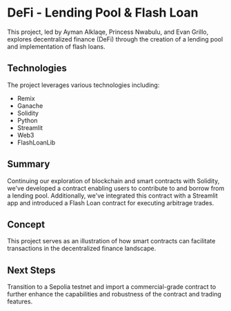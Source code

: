 # DeFi - Lending Pool & Flash Loan

This project, led by Ayman Alklaqe, Princess Nwabulu, and Evan Grillo, explores decentralized finance (DeFi) through the creation of a lending pool and implementation of flash loans.

## Technologies

The project leverages various technologies including:

- Remix
- Ganache
- Solidity
- Python
- Streamlit
- Web3
- FlashLoanLib

## Summary

Continuing our exploration of blockchain and smart contracts with Solidity, we've developed a contract enabling users to contribute to and borrow from a lending pool. Additionally, we've integrated this contract with a Streamlit app and introduced a Flash Loan contract for executing arbitrage trades.

## Concept

This project serves as an illustration of how smart contracts can facilitate transactions in the decentralized finance landscape.

## Next Steps

Transition to a Sepolia testnet and import a commercial-grade contract to further enhance the capabilities and robustness of the contract and trading features.
